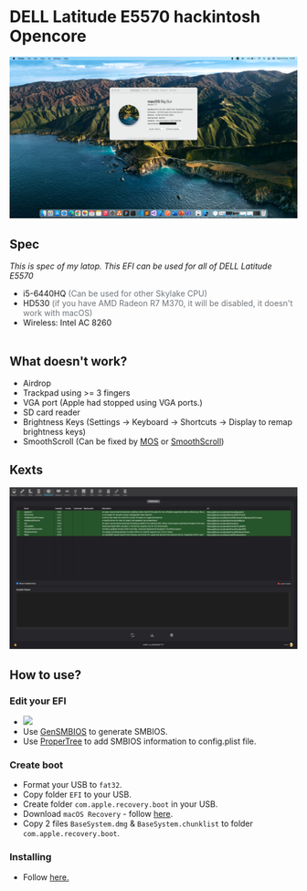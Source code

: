 <h1> DELL Latitude E5570 hackintosh Opencore</h1>

<img src="./screens/screenshot.png" style="margin: auto;"/>

<h2>Spec</h2>
<p><i>This is spec of my latop. This EFI can be used for all of DELL Latitude E5570</i></p>
<ul>
  <li>i5-6440HQ <span style="color: #70757a">(Can be used for other Skylake CPU)</span></li>
  <li>HD530 <span style="color: #70757a">(if you have AMD Radeon R7 M370, it will be disabled, it doesn't work with macOS)</span></li>
  <li>Wireless: Intel AC 8260</li>
  <br/>
</ul>

<h2>What doesn't work?</h2>
<ul>
  <li>Airdrop</li>
  <li>Trackpad using >= 3 fingers</li>
  <li>VGA port (Apple had stopped using VGA ports.)</li>
  <li>SD card reader</li>
  <li>Brightness Keys (Settings -> Keyboard -> Shortcuts -> Display to remap brightness keys)</li>
  <li>SmoothScroll (Can be fixed by <a href="https://mos.caldis.me/">MOS</a> or <a href="https://www.smoothscroll.net/mac/">SmoothScroll</a>)</li>
</ul>
<h2>Kexts</h2>
<img src="./screens/kexts.png" style="margin: auto;"/>
<h2>How to use?</h2>

<h3>Edit your EFI</h3>
<ul>
  <li>
    <a href="https://github.com/misa198/dell-latitude-e5570-hackintosh-opencore/releases">
      <img src="https://img.shields.io/github/v/release/misa198/dell-latitude-e5570-hackintosh?label=Download&color=<COLOR>" />
    </a>
  </li>
  <li>
    Use <a href="https://github.com/corpnewt/GenSMBIOS">GenSMBIOS</a> to generate SMBIOS.
  </li>
  <li>
    Use <a href="https://github.com/corpnewt/ProperTree">ProperTree</a> to add SMBIOS information to config.plist file.
  </li>
</ul>

<h3>Create boot</h3>
<ul>
  <li>Format your USB to <code>fat32</code>.</li>
  <li>Copy folder <code>EFI</code> to your USB.</li>
  <li>Create folder <code>com.apple.recovery.boot</code> in your USB.</li>
  <li>Download <code>macOS Recovery</code> - follow <a href="https://dortania.github.io/OpenCore-Install-Guide/installer-guide/">here</a>.</li>
  <li>Copy 2 files <code>BaseSystem.dmg</code> & <code>BaseSystem.chunklist</code> to folder <code>com.apple.recovery.boot</code>.</li>
</ul>

<h3>Installing</h3>
<ul>
  <li>Follow <a href="https://dortania.github.io/OpenCore-Install-Guide/installation/installation-process.html">here.</a></li>
</ul>
